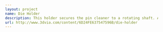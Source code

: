 ```yaml
---
layout: project
name: Die Holder
description: This holder secures the pin cleaner to a rotating shaft. As the pin cleaner is rotating, it is able to clean the cable.
url: http://www.3dvia.com/content/6D24FE637547596B/die-holder
---
```

